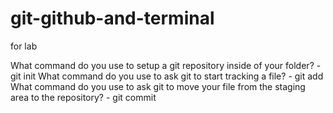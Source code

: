 # git-github-and-terminal
for lab


What command do you use to setup a git repository inside of your folder? - git init
What command do you use to ask git to start tracking a file? - git add
What command do you use to ask git to move your file from the staging area to the repository? - git commit
